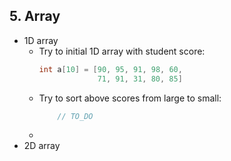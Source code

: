 ## 5. Array
- 1D array
    - Try to initial 1D array with student score:
        ```cpp
        int a[10] = [90, 95, 91, 98, 60,
                     71, 91, 31, 80, 85]
        ```
    - Try to sort above scores from large to small:
        ```cpp
            // TO_DO
        ```
    - 
- 2D array